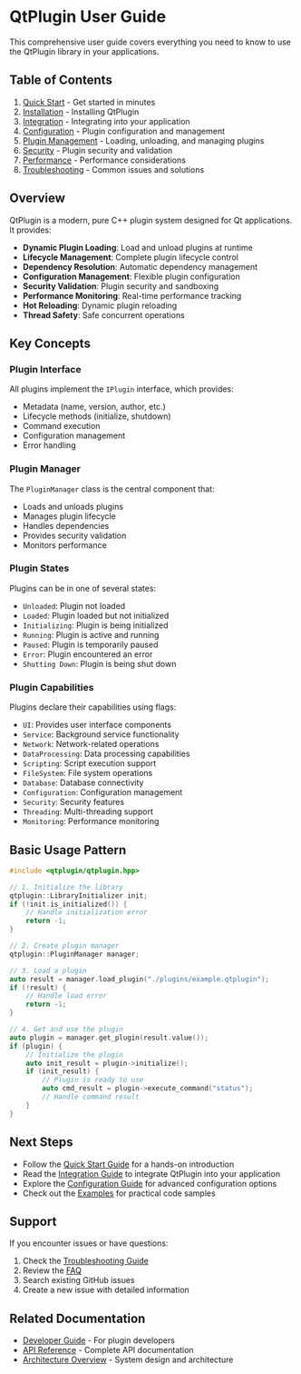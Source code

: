 # QtPlugin User Guide

This comprehensive user guide covers everything you need to know to use the QtPlugin library in your applications.

## Table of Contents

1. [Quick Start](quick-start.md) - Get started in minutes
2. [Installation](installation.md) - Installing QtPlugin
3. [Integration](integration.md) - Integrating into your application
4. [Configuration](configuration.md) - Plugin configuration and management
5. [Plugin Management](plugin-management.md) - Loading, unloading, and managing plugins
6. [Security](security.md) - Plugin security and validation
7. [Performance](performance.md) - Performance considerations
8. [Troubleshooting](troubleshooting.md) - Common issues and solutions

## Overview

QtPlugin is a modern, pure C++ plugin system designed for Qt applications. It provides:

- **Dynamic Plugin Loading**: Load and unload plugins at runtime
- **Lifecycle Management**: Complete plugin lifecycle control
- **Dependency Resolution**: Automatic dependency management
- **Configuration Management**: Flexible plugin configuration
- **Security Validation**: Plugin security and sandboxing
- **Performance Monitoring**: Real-time performance tracking
- **Hot Reloading**: Dynamic plugin reloading
- **Thread Safety**: Safe concurrent operations

## Key Concepts

### Plugin Interface

All plugins implement the `IPlugin` interface, which provides:

- Metadata (name, version, author, etc.)
- Lifecycle methods (initialize, shutdown)
- Command execution
- Configuration management
- Error handling

### Plugin Manager

The `PluginManager` class is the central component that:

- Loads and unloads plugins
- Manages plugin lifecycle
- Handles dependencies
- Provides security validation
- Monitors performance

### Plugin States

Plugins can be in one of several states:

- `Unloaded`: Plugin not loaded
- `Loaded`: Plugin loaded but not initialized
- `Initializing`: Plugin is being initialized
- `Running`: Plugin is active and running
- `Paused`: Plugin is temporarily paused
- `Error`: Plugin encountered an error
- `Shutting Down`: Plugin is being shut down

### Plugin Capabilities

Plugins declare their capabilities using flags:

- `UI`: Provides user interface components
- `Service`: Background service functionality
- `Network`: Network-related operations
- `DataProcessing`: Data processing capabilities
- `Scripting`: Script execution support
- `FileSystem`: File system operations
- `Database`: Database connectivity
- `Configuration`: Configuration management
- `Security`: Security features
- `Threading`: Multi-threading support
- `Monitoring`: Performance monitoring

## Basic Usage Pattern

```cpp
#include <qtplugin/qtplugin.hpp>

// 1. Initialize the library
qtplugin::LibraryInitializer init;
if (!init.is_initialized()) {
    // Handle initialization error
    return -1;
}

// 2. Create plugin manager
qtplugin::PluginManager manager;

// 3. Load a plugin
auto result = manager.load_plugin("./plugins/example.qtplugin");
if (!result) {
    // Handle load error
    return -1;
}

// 4. Get and use the plugin
auto plugin = manager.get_plugin(result.value());
if (plugin) {
    // Initialize the plugin
    auto init_result = plugin->initialize();
    if (init_result) {
        // Plugin is ready to use
        auto cmd_result = plugin->execute_command("status");
        // Handle command result
    }
}
```

## Next Steps

- Follow the [Quick Start Guide](quick-start.md) for a hands-on introduction
- Read the [Integration Guide](integration.md) to integrate QtPlugin into your application
- Explore the [Configuration Guide](configuration.md) for advanced configuration options
- Check out the [Examples](../examples/README.md) for practical code samples

## Support

If you encounter issues or have questions:

1. Check the [Troubleshooting Guide](troubleshooting.md)
2. Review the [FAQ](faq.md)
3. Search existing GitHub issues
4. Create a new issue with detailed information

## Related Documentation

- [Developer Guide](../developer-guide/README.md) - For plugin developers
- [API Reference](../api/README.md) - Complete API documentation
- [Architecture Overview](../architecture/README.md) - System design and architecture
